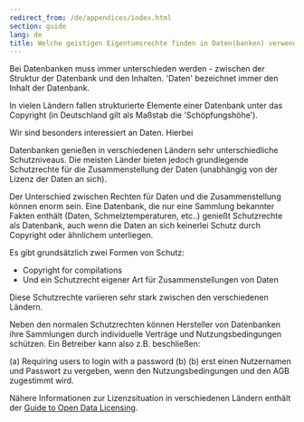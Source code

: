 ```yaml
---
redirect_from: /de/appendices/index.html
section: guide
lang: de
title: Welche geistigen Eigentumsrechte finden in Daten(banken) verwendung
---
```


Bei Datenbanken muss immer unterschieden werden - zwischen der Struktur der Datenbank und den Inhalten. 'Daten' bezeichnet immer den Inhalt der Datenbank.

In vielen Ländern fallen strukturierte Elemente einer Datenbank unter das Copyright (in Deutschland gilt als Maßstab die 'Schöpfungshöhe').

Wir sind besonders interessiert an Daten. Hierbei

Datenbanken genießen in verschiedenen Ländern sehr unterschiedliche Schutzniveaus. Die meisten Länder bieten jedoch grundlegende Schutzrechte für die Zusammenstellung der Daten (unabhängig von der Lizenz der Daten an sich).

Der Unterschied zwischen Rechten für Daten und die Zusammenstellung können enorm sein. Eine Datenbank, die nur eine Sammlung bekannter Fakten enthält (Daten, Schmelztemperaturen, etc..) genießt Schutzrechte als Datenbank, auch wenn die Daten an sich keinerlei Schutz durch Copyright oder ähnlichem unterliegen.

Es gibt grundsätzlich zwei Formen von Schutz:

-   Copyright for compilations
-   Und ein Schutzrecht eigener Art für Zusammenstellungen von Daten

Diese Schutzrechte variieren sehr stark zwischen den verschiedenen Ländern.

Neben den normalen Schutzrechten können Hersteller von Datenbanken ihre Sammlungen durch individuelle Verträge und Nutzungsbedingungen schützen. Ein Betreiber kann also z.B. beschließen:

(a) Requiring users to login with a password (b) (b) erst einen Nutzernamen und Passwort zu vergeben, wenn den Nutzungsbedingungen und den AGB zugestimmt wird.

Nähere Informationen zur Lizenzsituation in verschiedenen Ländern enthält der [Guide to Open Data Licensing](http://opendefinition.org/guide/data/).